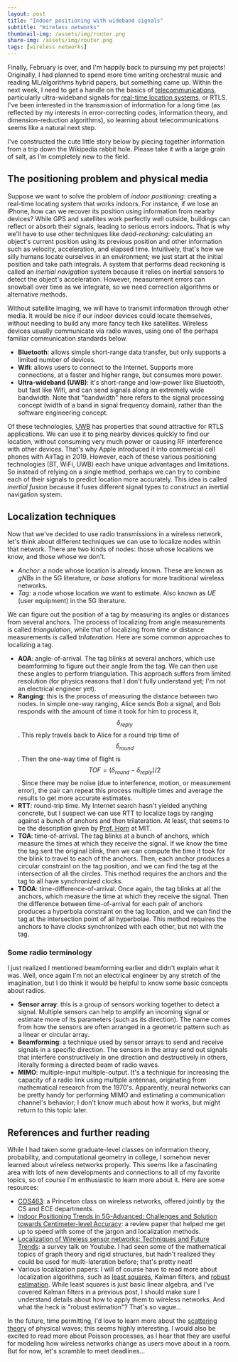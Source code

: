 ```yaml
---
layout: post
title: "Indoor positioning with wideband signals"
subtitle: "Wireless networks"
thumbnail-img: /assets/img/router.png
share-img: /assets/img/router.png
tags: [wireless networks]
---
```


Finally, February is over, and I'm happily back to pursuing my pet projects! Originally, I had planned to spend more time writing orchestral music and reading ML/algorithms hybrid papers, but something came up. Within the next week, I need to get a handle on the basics of [telecommunications](https://en.wikipedia.org/wiki/Portal:Telecommunication), particularly ultra-wideband signals for [real-time location systems](https://en.wikipedia.org/wiki/Real-time_locating_system), or RTLS. I've been interested in the transmission of information for a long time (as reflected by my interests in error-correcting codes, information theory, and dimension-reduction algorithms), so learning about telecommunications seems like a natural next step.

I've constructed the cute little story below by piecing together information from a trip down the Wikipedia rabbit hole. Please take it with a large grain of salt, as I'm completely new to the field. 

## The positioning problem and physical media

Suppose we want to solve the problem of *indoor positioning*: creating a real-time locating system that works indoors. For instance, if we lose an iPhone, how can we recover its position using information from nearby devices? While GPS and satellites work perfectly well outside, buildings can reflect or absorb their signals, leading to serious errors indoors. That is why we'll have to use other techniques like *dead-reckoning*: calculating an object's current position using its previous position and other information such as velocity, acceleration, and elapsed time. Intuitively, that's how we silly humans locate ourselves in an environment; we just start at the initial position and take path integrals. A system that performs dead reckoning is called an *inertial navigation* system because it relies on inertial sensors to detect the object's acceleration. However, measurement errors can snowball over time as we integrate, so we need correction algorithms or alternative methods.

Without satellite imaging, we will have to transmit information through other media. It would be nice if our indoor devices could locate themselves, without needing to build any more fancy tech like satellites. Wireless devices usually communicate via radio waves, using one of the perhaps familiar communication standards below.
- **Bluetooth**: allows simple short-range data transfer, but only supports a limited number of devices.
- **Wifi**: allows users to connect to the Internet. Supports more connections, at a faster and higher range, but consumes more power.
- **Ultra-wideband (UWB)**: it's short-range and low-power like Bluetooth, but fast like Wifi, and can send signals along an extremely wide bandwidth. Note that "bandwidth" here refers to the signal processing concept (width of a band in signal frequency domain), rather than the software engineering concept.

Of these technologies, [UWB](https://en.wikipedia.org/wiki/Ultra-wideband) has properties that sound attractive for RTLS applications. We can use it to ping nearby devices quickly to find our location, without consuming very much power or causing RF interference with other devices. That's why Apple introduced it into commercial cell phones with AirTag in 2019. However, each of these various positioning technologies (BT, WiFi, UWB) each have unique advantages and limitations. So instead of relying on a single method, perhaps we can try to combine each of their signals to predict location more accurately. This idea is called *inertial fusion* because it fuses different signal types to construct an inertial navigation system.

## Localization techniques

Now that we've decided to use radio transmissions in a wireless network, let's think about different techniques we can use to localize nodes within that network. There are two kinds of nodes: those whose locations we know, and those whose we don't.

- *Anchor*: a node whose location is already known. These are known as *gNBs* in the 5G literature, or *base stations* for more traditional wireless networks. 
- *Tag*: a node whose location we want to estimate. Also known as *UE* (user equipment) in the 5G literature.

We can figure out the position of a tag by measuring its angles or distances from several anchors. The process of localizing from angle measurements is called *triangulation*, while that of localizing from time or distance measurements is called *trilateration.* Here are some common approaches to localizing a tag.

- **AOA**: angle-of-arrival. The tag blinks at several anchors, which use beamforming to figure out their angle from the tag. We can then use these angles to perform triangulation. This approach suffers from limited resolution (for physics reasons that I don't fully understand yet; I'm not an electrical engineer yet).
- **Ranging**: this is the process of measuring the distance between two nodes. In simple one-way ranging, Alice sends Bob a signal, and Bob responds with the amount of time it took for him to process it, $$\delta_{reply}$$. This reply travels back to Alice for a round trip time of $$\delta_{round}$$. Then the one-way time of flight is $$TOF = (\delta_{round} - \delta_{reply}) / 2$$. Since there may be noise (due to interference, motion, or measurement error), the pair can repeat this process multiple times and average the results to get more accurate estimates.
- **RTT**: round-trip time. My Internet search hasn't yielded anything concrete, but I suspect we can use RTT to localize tags by ranging against a bunch of anchors and then trilateration. At least, that seems to be the description given by [Prof. Horn](https://people.csail.mit.edu/bkph/ftmrtt) at MIT. 
- **TOA**: time-of-arrival. The tag blinks at a bunch of anchors, which measure the times at which they receive the signal. If we know the time the tag sent the original blink, then we can compute the time it took for the blink to travel to each of the anchors. Then, each anchor produces a circular constraint on the tag position, and we can find the tag at the intersection of all the circles. This method requires the anchors and the tag to all have synchronized clocks.
- **TDOA**: time-difference-of-arrival. Once again, the tag blinks at all the anchors, which measure the time at which they receive the signal. Then the difference between time-of-arrival for each pair of anchors produces a hyperbola constraint on the tag location, and we can find the tag at the intersection point of all hyperbolae. This method requires the anchors to have clocks synchronized with each other, but not with the tag.

### Some radio terminology
I just realized I mentioned beamforming earlier and didn't explain what it was. Well, once again I'm not an electrical engineer by any stretch of the imagination, but I do think it would be helpful to know some basic concepts about radios.

- **Sensor array**: this is a group of sensors working together to detect a signal. Multiple sensors can help to amplify an incoming signal or estimate more of its parameters (such as its direction). The name comes from how the sensors are often arranged in a geometric pattern such as a linear or circular array. 
- **Beamforming**: a technique used by sensor arrays to send and receive signals in a specific direction. The sensors in the array send out signals that interfere constructively in one direction and destructively in others, literally forming a directed beam of radio waves.
- **MIMO**: multiple-input multiple-output. It's a technique for increasing the capacity of a radio link using multiple antennas, originating from mathematical research from the 1970's. Apparently, neural networks can be pretty handy for performing MIMO and estimating a communication channel's behavior; I don't know much about how it works, but might return to this topic later.

## References and further reading
While I had taken some graduate-level classes on information theory, probability, and computational geometry in college, I somehow never learned about wireless networks properly. This seems like a fascinating area with lots of new developments and connections to all of my favorite topics, so of course I'm enthusiastic to learn more about it. Here are some resources:

- [COS463](https://www.cs.princeton.edu/courses/archive/spring19/cos463/ ): a Princeton class on wireless networks, offered jointly by the CS and ECE departments.
- [Indoor Positioning Trends in 5G-Advanced: Challenges and Solution towards Centimeter-level Accuracy](https://arxiv.org/pdf/2209.01183.pdf): a review paper that helped me get up to speed with some of the jargon and localization methods.
- [Localization of Wireless sensor networks: Techniques and Future Trends](https://www.youtube.com/watch?v=K43blwpLw1U&t=1001s): a survey talk on Youtube. I had seen some of the mathematical topics of graph theory and rigid structures, but hadn't realized they could be used for multi-lateration before; that's pretty neat! 
- Various localization papers: I will of course have to read more about localization algorithms, such as [least squares](https://link.springer.com/article/10.1186/s13638-015-0298-1), Kalman filters, and [robust estimation](https://www.ri.cmu.edu/app/uploads/2017/04/eskf.pdf). While least squares is just basic linear algebra, and I've covered Kalman filters in a previous post, I should make sure I understand details about how to apply them to wireless networks. And what the heck is "robust estimation"? That's so vague...

In the future, time permitting, I'd love to learn more about the [scattering theory](https://en.wikipedia.org/wiki/Scattering) of physical waves; this seems highly interesting. I would also be excited to read more about Poisson processes, as I hear that they are useful for modeling how wireless networks change as users move about in a room. But for now, let's scramble to meet deadlines...

